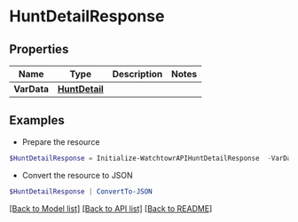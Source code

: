 # HuntDetailResponse
## Properties

Name | Type | Description | Notes
------------ | ------------- | ------------- | -------------
**VarData** | [**HuntDetail**](HuntDetail.md) |  | 

## Examples

- Prepare the resource
```powershell
$HuntDetailResponse = Initialize-WatchtowrAPIHuntDetailResponse  -VarData null
```

- Convert the resource to JSON
```powershell
$HuntDetailResponse | ConvertTo-JSON
```

[[Back to Model list]](../README.md#documentation-for-models) [[Back to API list]](../README.md#documentation-for-api-endpoints) [[Back to README]](../README.md)

